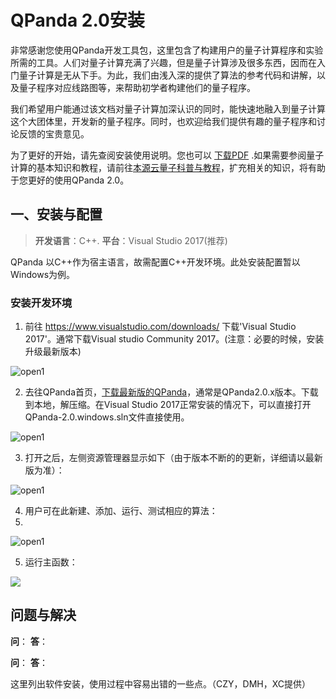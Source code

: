 

# QPanda 2.0安装

非常感谢您使用QPanda开发工具包，这里包含了构建用户的量子计算程序和实验所需的工具。人们对量子计算充满了兴趣，但是量子计算涉及很多东西，因而在入门量子计算是无从下手。为此，我们由浅入深的提供了算法的参考代码和讲解，以及量子程序对应线路图等，来帮助初学者构建他们的量子程序。

我们希望用户能通过该文档对量子计算加深认识的同时，能快速地融入到量子计算这个大团体里，开发新的量子程序。同时，也欢迎给我们提供有趣的量子程序和讨论反馈的宝贵意见。

为了更好的开始，请先查阅安装使用说明。您也可以 [下载PDF]() .如果需要参阅量子计算的基本知识和教程，请前往[本源云量子科普与教程](http://intro.qubitonline.cn/)，扩充相关的知识，将有助于您更好的使用QPanda 2.0。


## 一、安装与配置



> **开发语言**：C++.
> **平台**：Visual Studio 2017(推荐)


QPanda 以C++作为宿主语言，故需配置C++开发环境。此处安装配置暂以Windows为例。

### 安装开发环境

1.   前往 <https://www.visualstudio.com/downloads/> 下载'Visual Studio 2017'。通常下载Visual studio Community 2017。(注意：必要的时候，安装升级最新版本)

![open1](https://images-cdn.shimo.im/8FF7BJwpzt85ph4j/image.png)


2.  去往QPanda首页，[下载最新版的QPanda](http://www.originqc.com.cn/QPanda/download.html)，通常是QPanda2.0.x版本。下载到本地，解压缩。在Visual Studio 2017正常安装的情况下，可以直接打开QPanda-2.0.windows.sln文件直接使用。


![open1](https://images-cdn.shimo.im/Csf0HvzEsK0nBB3C/image.png)


3.  打开之后，左侧资源管理器显示如下（由于版本不断的的更新，详细请以最新版为准）：



![open1](https://images-cdn.shimo.im/CDSNftltaogDWOJp/image.png)


4.  用户可在此新建、添加、运行、测试相应的算法：
5.
![open1](https://images-cdn.shimo.im/qW3tYGRgsMwfhjxc/image.png)


5. 运行主函数：


 ![](https://images-cdn.shimo.im/5XsVfOvyZHomoYea/image.png)

## 问题与解决

**问**：
**答**：

**问**：
**答**：

这里列出软件安装，使用过程中容易出错的一些点。（CZY，DMH，XC提供）
